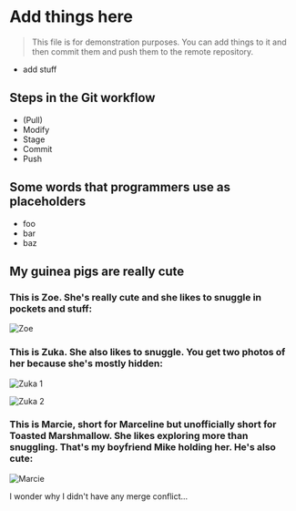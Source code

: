 # Add things here

>This file is for demonstration purposes. You can add things to it and
then commit them and push them to the remote repository.

* add stuff

## Steps in the Git workflow

* (Pull)
* Modify
* Stage
* Commit
* Push

## Some words that programmers use as placeholders

* foo
* bar
* baz

## My guinea pigs are really cute

### This is Zoe. She's really cute and she likes to snuggle in pockets and stuff:

![Zoe](pigs/zoe.jpg)

### This is Zuka. She also likes to snuggle. You get two photos of her because she's mostly hidden:

![Zuka 1](pigs/zuka1.jpg)

![Zuka 2](pigs/zuka2.jpg)

### This is Marcie, short for Marceline but unofficially short for Toasted Marshmallow. She likes exploring more than snuggling. That's my boyfriend Mike holding her. He's also cute:

![Marcie](pigs/marcie.jpg)






I wonder why I didn't have any merge conflict...




